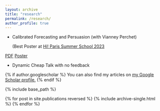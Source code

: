```yaml
---
layout: archive
title: "research"
permalink: /research/
author_profile: true
---
```



- Calibrated Forecasting and Persuasion (with Vianney Perchet)

  (Best Poster  at  [Hi! Paris Summer School 2023](https://summerschool.hi-paris.fr/)

<div class="button-container"> 
  <a href="https://atulya-jain.github.io/files/calibration.pdf" download class="button">PDF</a>
  <a href="https://atulya-jain.github.io/files/poster-calibration.pdf" download class="button">Poster</a>
</div>
<!--

    **Abstract**: How should an expert send forecasts to maximize her payoff given she has to pass the calibration test? We consider a dynamic game where an expert sends probability forecasts to a decision-maker. The decision-maker, based on  past outcomes, verifies the claims of the expert using the calibration test.  We find the optimal forecasting strategy by reducing the dynamic  game in terms of a static persuasion problem for the class of stationary ergodic processes.   We compare what an informed and uninformed expert can attain and thus characterize the value of expertise. We also compare the calibration test and regret minimization as heuristics for decision-making. We show that an expert can always guarantee the calibration benchmark and in some instances, she can guarantee strictly more.
-->







- Are Bayesian persuasion outcomes efficient? (with Itai Arieli, Yakov Babichenko and Rann Smorodinsky)
<!--
    **Abstract**:  Information transmission between players with asymmetric information can improve outcomes and lead to  efficiency. We consider the model of Bayesian persuasion: a sender commits to a signaling policy to persuade an uninformed receiver. We analyze the Pareto efficiency of the equilibrium outcome and provide a necessary condition for it.  Using a natural class of games, we show that  efficiency   is non-trivial and  difficult to attain.
-->

- Dynamic Cheap Talk with no feedback

<!--
    **Abstract**: We study a dynamic sender-receiver game, where the sequence of states follows an irreducible Markov chain. The sender provides valuable information but gets no feedback on the receiver’s actions. Under certain assumptions, we characterize the set of uniform equilibrium payoffs in terms of a static cheap talk game, where the marginal distribution of messages is fixed. We show that the sender benefits from the dynamic interaction, even without feedback. We provide sufficient conditions to bridge the gap of commitment and thus secure the Bayesian persuasion value.
-->


{% if author.googlescholar %}
  You can also find my articles on <u><a href="{{author.googlescholar}}">my Google Scholar profile</a>.</u>
{% endif %}

{% include base_path %}

{% for post in site.publications reversed %}
  {% include archive-single.html %}
{% endfor %}
